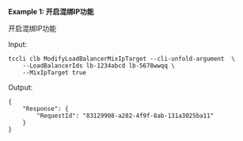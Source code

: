 **Example 1: 开启混绑IP功能**

开启混绑IP功能

Input: 

```
tccli clb ModifyLoadBalancerMixIpTarget --cli-unfold-argument  \
    --LoadBalancerIds lb-1234abcd lb-5678wwqq \
    --MixIpTarget true
```

Output: 
```
{
    "Response": {
        "RequestId": "83129908-a282-4f9f-8ab-131a3025ba11"
    }
}
```

